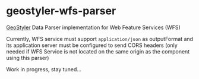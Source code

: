 # geostyler-wfs-parser

[GeoStyler](https://github.com/terrestris/geostyler/) Data Parser implementation for Web Feature Services (WFS)

Currently, WFS service must support `application/json` as outputFormat and its application server must be configured to send CORS headers (only needed if WFS Service is not located on the same origin as the component using this parser)

Work in progress, stay tuned...
